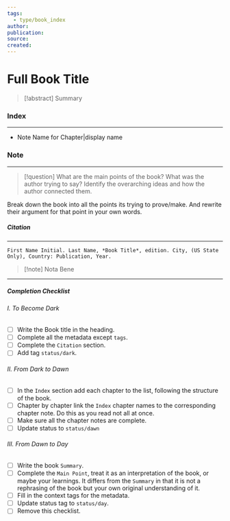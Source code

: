 ```yaml
---
tags:
  - type/book_index
author: 
publication: 
source: 
created:
---
```

# **Full Book Title**

> [!abstract] Summary
### **Index**
---
- Note Name for Chapter|display name
### **Note**
---

> [!question] What are the main points of the book?
> What was the author trying to say? Identify the overarching ideas and how the author connected them.

Break down the book into all the points its trying to prove/make. And rewrite their argument for that point in your own words.
##### **Citation**
---
```
First Name Initial. Last Name, *Book Title*, edition. City, (US State Only), Country: Publication, Year.
```

> [!note] Nota Bene

---
##### Completion Checklist
###### I. To Become Dark
- [ ] Write the Book title in the heading.
- [ ] Complete all the metadata except `tags`.
- [ ] Complete the `Citation` section.
- [ ] Add tag `status/dark`.
###### II. From Dark to Dawn
- [ ] In the `Index` section add each chapter to the list, following the structure of the book.
- [ ] Chapter by chapter link the `Index` chapter names to the corresponding chapter note. Do this as you read not all at once.
- [ ] Make sure all the chapter notes are complete.
- [ ] Update status to `status/dawn`
###### III. From Dawn to Day
- [ ] Write the book `Summary`.
- [ ] Complete the `Main Point`, treat it as an interpretation of the book, or maybe your learnings. It differs from the `Summary` in that it is not a rephrasing of the book but your own original understanding of it.
- [ ] Fill in the context tags for the metadata.
- [ ] Update status tag to `status/day`.
- [ ] Remove this checklist.